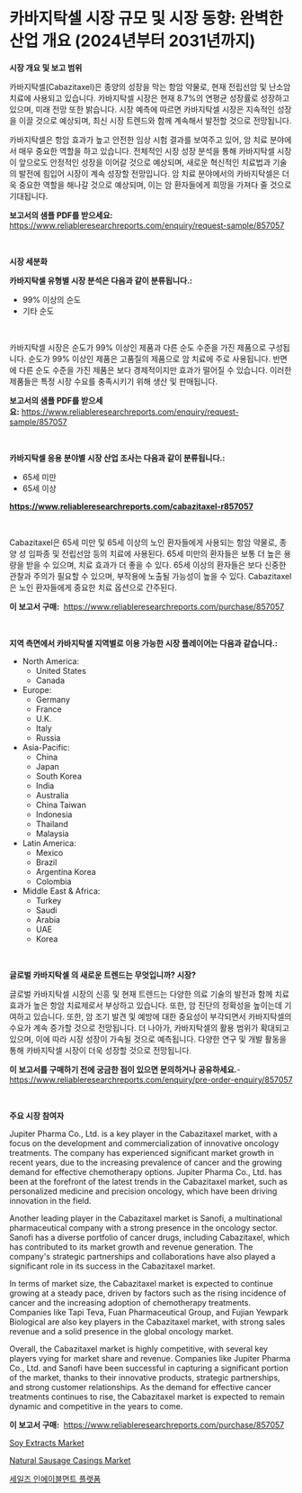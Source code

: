 <p><h1>카바지탁셀 시장 규모 및 시장 동향: 완벽한 산업 개요 (2024년부터 2031년까지)</h1></p><p><strong>시장 개요 및 보고 범위</strong></p>
<p><p>카바지탁셀(Cabazitaxel)은 종양의 성장을 막는 항암 약물로, 현재 전립선암 및 난소암 치료에 사용되고 있습니다. 카바지탁셀 시장은 현재 8.7%의 연평균 성장률로 성장하고 있으며, 미래 전망 또한 밝습니다. 시장 예측에 따르면 카바지탁셀 시장은 지속적인 성장을 이끌 것으로 예상되며, 최신 시장 트렌드와 함께 계속해서 발전할 것으로 전망됩니다.</p><p>카바지탁셀은 항암 효과가 높고 안전한 임상 시험 결과를 보여주고 있어, 암 치료 분야에서 매우 중요한 역할을 하고 있습니다. 전체적인 시장 성장 분석을 통해 카바지탁셀 시장이 앞으로도 안정적인 성장을 이어갈 것으로 예상되며, 새로운 혁신적인 치료법과 기술의 발전에 힘입어 시장이 계속 성장할 전망입니다. 암 치료 분야에서의 카바지탁셀은 더욱 중요한 역할을 해나갈 것으로 예상되며, 이는 암 환자들에게 희망을 가져다 줄 것으로 기대됩니다.</p></p>
<p><strong>보고서의 샘플 PDF를 받으세요:</strong> <a href="https://www.reliableresearchreports.com/enquiry/request-sample/857057">https://www.reliableresearchreports.com/enquiry/request-sample/857057</a></p>
<p>&nbsp;</p>
<p><strong>시장 세분화</strong></p>
<p><strong>카바지탁셀 유형별 시장 분석은 다음과 같이 분류됩니다.:</strong></p>
<p><ul><li>99% 이상의 순도</li><li>기타 순도</li></ul></p>
<p>&nbsp;</p>
<p><p>카바지탁셀 시장은 순도가 99% 이상인 제품과 다른 순도 수준을 가진 제품으로 구성됩니다. 순도가 99% 이상인 제품은 고품질의 제품으로 암 치료에 주로 사용됩니다. 반면에 다른 순도 수준을 가진 제품은 보다 경제적이지만 효과가 떨어질 수 있습니다. 이러한 제품들은 특정 시장 수요를 충족시키기 위해 생산 및 판매됩니다.</p></p>
<p><strong>보고서의 샘플 PDF를 받으세요:</strong>&nbsp;<a href="https://www.reliableresearchreports.com/enquiry/request-sample/857057">https://www.reliableresearchreports.com/enquiry/request-sample/857057</a></p>
<p>&nbsp;</p>
<p><strong> 카바지탁셀 응용 분야별 시장 산업 조사는 다음과 같이 분류됩니다.:</strong></p>
<p><ul><li>65세 미만</li><li>65세 이상</li></ul></p>
<p><strong><a href="https://www.reliableresearchreports.com/cabazitaxel-r857057">https://www.reliableresearchreports.com/cabazitaxel-r857057</a></strong></p>
<p>&nbsp;</p>
<p><p>Cabazitaxel은 65세 미만 및 65세 이상의 노인 환자들에게 사용되는 항암 약물로, 종양 성 임파종 및 전립선암 등의 치료에 사용된다. 65세 미만의 환자들은 보통 더 높은 용량을 받을 수 있으며, 치료 효과가 더 좋을 수 있다. 65세 이상의 환자들은 보다 신중한 관찰과 주의가 필요할 수 있으며, 부작용에 노출될 가능성이 높을 수 있다. Cabazitaxel은 노인 환자들에게 중요한 치료 옵션으로 간주된다.</p></p>
<p><strong>이 보고서 구매:</strong>&nbsp; <a href="https://www.reliableresearchreports.com/purchase/857057">https://www.reliableresearchreports.com/purchase/857057</a></p>
<p>&nbsp;</p>
<p><strong>지역 측면에서 카바지탁셀 지역별로 이용 가능한 시장 플레이어는 다음과 같습니다.:</strong></p>
<p><ul>
    <li>
        North America:
        <ul>
            <li>United States</li>
            <li>Canada</li>
        </ul>
    </li>
    <li>
        Europe:
        <ul>
            <li>Germany</li>
            <li>France</li>
            <li>U.K.</li>
            <li>Italy</li>
            <li>Russia</li>
        </ul>
    </li>
    <li>
        Asia-Pacific:
        <ul>
            <li>China</li>
            <li>Japan</li>
            <li>South Korea</li>
            <li>India</li>
            <li>Australia</li>
            <li>China Taiwan</li>
            <li>Indonesia</li>
            <li>Thailand</li>
            <li>Malaysia</li>
        </ul>
    </li>
    <li>
        Latin America:
        <ul>
            <li>Mexico</li>
            <li>Brazil</li>
            <li>Argentina Korea</li>
            <li>Colombia</li>
        </ul>
    </li>
    <li>
        Middle East & Africa:
        <ul>
            <li>Turkey</li>
            <li>Saudi</li>
            <li>Arabia</li>
            <li>UAE</li>
            <li>Korea</li>
        </ul>
    </li>
    </ul></p>
<p>&nbsp;</p>
<p><strong>글로벌 카바지탁셀 의 새로운 트렌드는 무엇입니까? 시장?</strong></p>
<p><p>글로벌 카바지탁셀 시장의 신흥 및 현재 트렌드는 다양한 의료 기술의 발전과 함께 치료 효과가 높은 항암 치료제로서 부상하고 있습니다. 또한, 암 진단의 정확성을 높이는데 기여하고 있습니다. 또한, 암 조기 발견 및 예방에 대한 중요성이 부각되면서 카바지탁셀의 수요가 계속 증가할 것으로 전망됩니다. 더 나아가, 카바지탁셀의 활용 범위가 확대되고 있으며, 이에 따라 시장 성장이 가속될 것으로 예측됩니다. 다양한 연구 및 개발 활동을 통해 카바지탁셀 시장이 더욱 성장할 것으로 전망됩니다.</p></p>
<p><strong>이 보고서를 구매하기 전에 궁금한 점이 있으면 문의하거나 공유하세요.</strong>- <a href="https://www.reliableresearchreports.com/enquiry/pre-order-enquiry/857057">https://www.reliableresearchreports.com/enquiry/pre-order-enquiry/857057</a></p>
<p>&nbsp;</p>
<p><strong>주요 시장 참여자</strong></p>
<p><p>Jupiter Pharma Co., Ltd. is a key player in the Cabazitaxel market, with a focus on the development and commercialization of innovative oncology treatments. The company has experienced significant market growth in recent years, due to the increasing prevalence of cancer and the growing demand for effective chemotherapy options. Jupiter Pharma Co., Ltd. has been at the forefront of the latest trends in the Cabazitaxel market, such as personalized medicine and precision oncology, which have been driving innovation in the field.</p><p>Another leading player in the Cabazitaxel market is Sanofi, a multinational pharmaceutical company with a strong presence in the oncology sector. Sanofi has a diverse portfolio of cancer drugs, including Cabazitaxel, which has contributed to its market growth and revenue generation. The company's strategic partnerships and collaborations have also played a significant role in its success in the Cabazitaxel market.</p><p>In terms of market size, the Cabazitaxel market is expected to continue growing at a steady pace, driven by factors such as the rising incidence of cancer and the increasing adoption of chemotherapy treatments. Companies like Tapi Teva, Fuan Pharmaceutical Group, and Fujian Yewpark Biological are also key players in the Cabazitaxel market, with strong sales revenue and a solid presence in the global oncology market.</p><p>Overall, the Cabazitaxel market is highly competitive, with several key players vying for market share and revenue. Companies like Jupiter Pharma Co., Ltd. and Sanofi have been successful in capturing a significant portion of the market, thanks to their innovative products, strategic partnerships, and strong customer relationships. As the demand for effective cancer treatments continues to rise, the Cabazitaxel market is expected to remain dynamic and competitive in the years to come.</p></p>
<p><strong>이 보고서 구매:</strong>&nbsp;&nbsp;<a href="https://www.reliableresearchreports.com/purchase/857057">https://www.reliableresearchreports.com/purchase/857057</a></p>
<p><p><a href="https://github.com/GroverBarry/Market-Research-Report-List-4/blob/main/soy-extracts-market.md">Soy Extracts Market</a></p><p><a href="https://github.com/kathiaseamanalvaradovlprc2h/Market-Research-Report-List-1/blob/main/natural-sausage-casings-market.md">Natural Sausage Casings Market</a></p><p><a href="https://github.com/Penelolack456456/Market-Research-Report-List-1/blob/main/406925617037.md">세일즈 인에이블먼트 플랫폼</a></p></p>